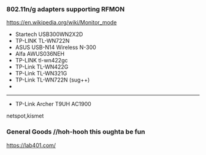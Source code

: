 ### 802.11n/g adapters supporting RFMON

https://en.wikipedia.org/wiki/Monitor_mode

- Startech USB300WN2X2D
- TP-LINK TL-WN722N
- ASUS USB-N14 Wireless N-300
- Alfa AWUS036NEH
- TP-LINK tl-wn422gc
- TP-Link TL-WN422G
- TP-Link TL-WN321G
- TP-Link TL-WN722N (sug++)
- 
---

- TP-Link Archer T9UH AC1900

netspot,kismet


### General Goods //hoh-hooh this oughta be fun

https://lab401.com/

